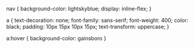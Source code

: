 nav {
    background-color: lightskyblue;
    display: inline-flex;
}

a {
    text-decoration: none;
    font-family: sans-serif;
    font-weight: 400;
    color: black;
    padding: 10px 15px 10px 15px;
    text-transform: uppercase;
}

a:hover {
    background-color: gainsboro
}
  
